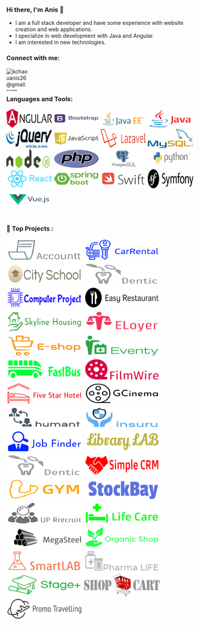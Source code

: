 ### Hi there, I'm Anis 👋

 - I am a full stack developer and have some experience with website creation and web applications.
 - I specialize in web development with Java and Angular.
 - I am interested in new technologies.

### Connect with me:

[<img align="left" alt="kchaouanis26@gmail.com" width="60" height="60" src="https://img.icons8.com/fluent/48/000000/gmail.png"/>](mailto:kchaouanis26@gmail.com)
<br>

<br>

### Languages and Tools:
<img width="120" height="50" alt="screen shot 2017-08-07 at 12 18 15 pm" src="angular.png"> <img width="120" height="50" alt="screen shot 2017-08-07 at 12 18 15 pm" src="bootstrap.png"> <img width="120" height="50" alt="screen shot 2017-08-07 at 12 18 15 pm" src="j2ee.png"> <img width="120" height="50" alt="screen shot 2017-08-07 at 12 18 15 pm" src="java.png"> <img width="120" height="50" alt="screen shot 2017-08-07 at 12 18 15 pm" src="jquery.png"> <img width="120" height="50" alt="screen shot 2017-08-07 at 12 18 15 pm" src="js.png"> <img width="120" height="50" alt="screen shot 2017-08-07 at 12 18 15 pm" src="laravel.png"> <img width="120" height="50" alt="screen shot 2017-08-07 at 12 18 15 pm" src="mysql.png"> <img width="120" height="50" alt="screen shot 2017-08-07 at 12 18 15 pm" src="node.png"> <img width="120" height="50" alt="screen shot 2017-08-07 at 12 18 15 pm" src="php.png"> <img width="120" height="50" alt="screen shot 2017-08-07 at 12 18 15 pm" src="postgresql.jpg"> <img width="120" height="50" alt="screen shot 2017-08-07 at 12 18 15 pm" src="python.png"> <img width="120" height="50" alt="screen shot 2017-08-07 at 12 18 15 pm" src="react.png"> <img width="120" height="50" alt="screen shot 2017-08-07 at 12 18 15 pm" src="springboot.png"> <img width="120" height="50" alt="screen shot 2017-08-07 at 12 18 15 pm" src="swift.png"> <img width="120" height="50" alt="screen shot 2017-08-07 at 12 18 15 pm" src="symfony.png"> <img width="120" height="50" alt="screen shot 2017-08-07 at 12 18 15 pm" src="vue.png">  
<br>


### 📕 Top Projects :
<img width="200" height="60" alt="screen shot 2017-08-07 at 12 18 15 pm" src="accountt.png">  <img width="200" height="60" alt="screen shot 2017-08-07 at 12 18 15 pm" src="carrental.png">  <img width="200" height="60" alt="screen shot 2017-08-07 at 12 18 15 pm" src="cityschool.png">  <img width="200" height="60" alt="screen shot 2017-08-07 at 12 18 15 pm" src="dentic.png">  <img width="200" height="60" alt="screen shot 2017-08-07 at 12 18 15 pm" src="computerproject.png">  <img width="200" height="60" alt="screen shot 2017-08-07 at 12 18 15 pm" src="easyrestaurant.png">  <img width="200" height="60" alt="screen shot 2017-08-07 at 12 18 15 pm" src="skylinehousing.png">  <img width="200" height="60" alt="screen shot 2017-08-07 at 12 18 15 pm" src="eloyer.png">  <img width="200" height="60" alt="screen shot 2017-08-07 at 12 18 15 pm" src="eshop.png">  <img width="200" height="60" alt="screen shot 2017-08-07 at 12 18 15 pm" src="eventy.png">  <img width="200" height="60" alt="screen shot 2017-08-07 at 12 18 15 pm" src="fastbus.png">  <img width="200" height="60" alt="screen shot 2017-08-07 at 12 18 15 pm" src="filmwire.png">  <img width="200" height="60" alt="screen shot 2017-08-07 at 12 18 15 pm" src="fivestarhotel.png">  <img width="200" height="60" alt="screen shot 2017-08-07 at 12 18 15 pm" src="gcinema.png">  <img width="200" height="60" alt="screen shot 2017-08-07 at 12 18 15 pm" src="humant.png">  <img width="200" height="60" alt="screen shot 2017-08-07 at 12 18 15 pm" src="insuru.png">  <img width="200" height="60" alt="screen shot 2017-08-07 at 12 18 15 pm" src="jobfinder.png">  <img width="200" height="60" alt="screen shot 2017-08-07 at 12 18 15 pm" src="librarylab.png">  <img width="200" height="60" alt="screen shot 2017-08-07 at 12 18 15 pm" src="dentic.png">  <img width="200" height="60" alt="screen shot 2017-08-07 at 12 18 15 pm" src="simplecrm.png">  <img width="200" height="60" alt="screen shot 2017-08-07 at 12 18 15 pm" src="gym.png">  <img width="200" height="60" alt="screen shot 2017-08-07 at 12 18 15 pm" src="stockbay.png">  <img width="200" height="60" alt="screen shot 2017-08-07 at 12 18 15 pm" src="uprecruit.png">  <img width="200" height="60" alt="screen shot 2017-08-07 at 12 18 15 pm" src="lifecare.png">  <img width="200" height="60" alt="screen shot 2017-08-07 at 12 18 15 pm" src="megasteel.png">  <img width="200" height="60" alt="screen shot 2017-08-07 at 12 18 15 pm" src="organicshop.png">  <img width="200" height="60" alt="screen shot 2017-08-07 at 12 18 15 pm" src="smartlab.png">  <img width="200" height="60" alt="screen shot 2017-08-07 at 12 18 15 pm" src="pharmalife.png">  <img width="200" height="60" alt="screen shot 2017-08-07 at 12 18 15 pm" src="stage+.png">  <img width="200" height="60" alt="screen shot 2017-08-07 at 12 18 15 pm" src="shopcart.png">  <img width="200" height="60" alt="screen shot 2017-08-07 at 12 18 15 pm" src="promotraveling.png">  
